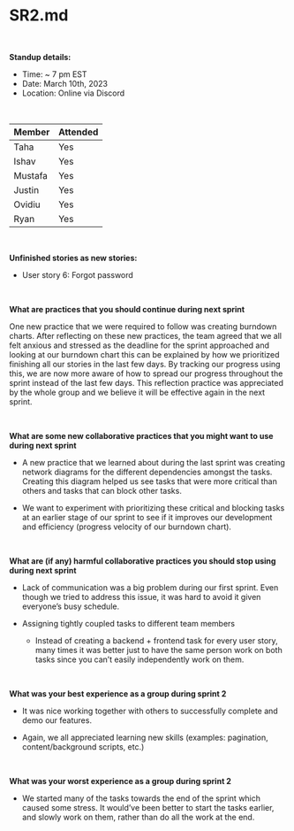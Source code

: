 # SR2.md

<br>

**Standup details:**
* Time: ~ 7 pm EST
* Date: March 10th, 2023
* Location: Online via Discord

<br>

|Member|Attended|
|--|--|
|Taha|Yes|
|Ishav|Yes|
|Mustafa|Yes|
|Justin|Yes|
|Ovidiu|Yes|
|Ryan|Yes|

<br>

**Unfinished stories as new stories:**
* User story 6: Forgot password

<br>

**What are practices that you should continue during next sprint**

One new practice that we were required to follow was creating burndown charts. After reflecting on these new practices, the team agreed that we all felt anxious and stressed as the deadline for the sprint approached and looking at our burndown chart this can be explained by how we prioritized finishing all our stories in the last few days. By tracking our progress using this, we are now more aware of how to spread our progress throughout the sprint instead of the last few days. This reflection practice was appreciated by the whole group and we believe it will be effective again in the next sprint.

<br>

**What are some new collaborative practices that you might want to use during next sprint**

* A new practice that we learned about during the last sprint was creating network diagrams for the different dependencies amongst the tasks. Creating this diagram helped us see tasks that were more critical than others and tasks that can block other tasks. 

* We want to experiment with prioritizing these critical and blocking tasks at an earlier stage of our sprint to see if it improves our development and efficiency (progress velocity of our burndown chart).

<br>

**What are (if any) harmful collaborative practices you should stop using during next sprint**

* Lack of communication was a big problem during our first sprint. Even though we tried to address this issue, it was hard to avoid it given everyone’s busy schedule.

* Assigning tightly coupled tasks to different team members

    * Instead of creating a backend + frontend task for every user story, many times it was better just to have the same person work on both tasks since you can’t easily independently work on them.


<br>

**What was your best experience as a group during sprint 2**

* It was nice working together with others to successfully complete and demo our features.

* Again, we all appreciated learning new skills (examples: pagination, content/background scripts, etc.)

<br>

**What was your worst experience as a group during sprint 2**

* We started many of the tasks towards the end of the sprint which caused some stress. It would’ve been better to start the tasks earlier, and slowly work on them, rather than do all the work at the end.

